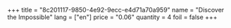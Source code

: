 +++
title = "8c201117-9850-4e92-9ecc-e4d71a70a959"
name = "Discover the Impossible"
lang = ["en"]
price = "0.06"
quantity = 4
foil = false
+++
